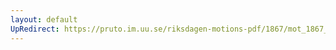 ```yaml
---
layout: default
UpRedirect: https://pruto.im.uu.se/riksdagen-motions-pdf/1867/mot_1867__fk__18/mot_1867__fk__18-004.pdf
---
```

